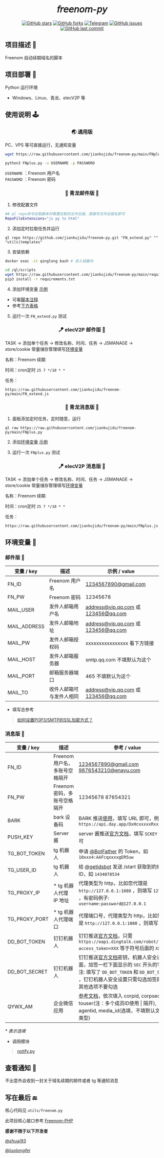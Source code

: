 <div align="center"> 
<h1 align="center">𝘧𝘳𝘦𝘦𝘯𝘰𝘮-𝘱𝘺</h1>

<a href="https://github.com/jiankujidu/freenom-py/stargazers"><img src="https://img.shields.io/github/stars/jiankujidu/freenom-py?color=9cf&logo=Riseup&logoColor=9cf&style=for-the-badge" alt="GitHub stars"></a>
<a href="https://github.com/jiankujidu/freenom-py/network"><img src="https://img.shields.io/github/forks/jiankujidu/freenom-py?color=9cf&style=for-the-badge" alt="GitHub forks"></a>
<a href="https://t.me/joinchat/muGNhnaZglQ0N2Q1"><img src="https://img.shields.io/badge/talk-Telegram-9cf?logo=Telegram&style=for-the-badge" alt="Telegram"></a>
<a href="https://github.com/jiankujidu/freenom-py/issues"><img src="https://img.shields.io/github/issues/jiankujidu/freenom-py?color=yellow&style=for-the-badge" alt="GitHub issues"></a>
<a href="https://github.com/jiankujidu/freenom-py/commits"><img src="https://img.shields.io/github/last-commit/jiankujidu/freenom-py?color=orange&logo=GitHub&style=for-the-badge" alt="GitHub last commit"></a>

</div>
  

## 项目描述 🔑

Freenom 自动续期域名的脚本

## 项目部署 🥳

Python 运行环境
* Windows、Linux、青龙、elecV2P 等

## 使用说明 🕹

<h3 align="center">🌏 通用版</h3>

PC、VPS 等可直接运行，无通知变量

```sh
wget https://raw.githubusercontent.com/jiankujidu/freenom-py/main/FNplus.py
```

```sh
python3 FNplus.py -u USERNAME -p PASSWORD
```

`USERNAME` ：Freenom 用户名  
`PASSWORD` ：Freenom 密码

<h3 align="center">🐉 青龙邮件版 📧</h3>

1. 修改配置文件

```sh
## ql repo命令拉取脚本时需要拉取的文件后缀，直接写文件后缀名即可
RepoFileExtensions="js py ts html"
```

2. 添加定时拉取任务并运行

```
ql repo https://github.com/jiankujidu/freenom-py.git "FN_extend.py" "" "utils|templates"
```

3. 安装依赖

```sh
docker exec -it qinglong bash # 进入容器内
```

```sh
cd /ql/scripts
wget https://raw.githubusercontent.com/jiankujidu/freenom-py/main/requirements.txt -O requirements.txt
pip3 install -r requirements.txt
```

4. 添加环境变量 [示例](https://github.com/jiankujidu/freenom-py/issues/1#issuecomment-903344952)

* 可看[脚本注释](https://raw.githubusercontent.com/jiankujidu/freenom-py/main/FN_extend.py)
* 参考[下方表格](https://github.com/jiankujidu/freenom-py#%E9%82%AE%E4%BB%B6%E7%89%88-)

5. 运行一次 `FN_extend.py` 测试

<h3 align="center">🪁 elecV2P 邮件版 📧</h3>

TASK -> 添加单个任务 -> 修改名称、时间、任务 -> JSMANAGE -> store/cookie 常量储存管理填写[环境变量](https://github.com/jiankujidu/freenom-py#%E9%82%AE%E4%BB%B6%E7%89%88-)

名称：Freenom 续期

时间：cron定时 `25 7 */10 * *`

任务：

```
https://raw.githubusercontent.com/jiankujidu/freenom-py/main/FN_extend.js
```

<h3 align="center">🐉 青龙消息版 📱</h3>

1. 面板添加定时任务，定时随意，运行

```
ql raw https://raw.githubusercontent.com/jiankujidu/freenom-py/main/FNplus.py
```

2. 添加[环境变量](https://github.com/jiankujidu/freenom-py#%E6%B6%88%E6%81%AF%E7%89%88-) [示例](https://github.com/jiankujidu/freenom-py/issues/1#issuecomment-903344952)

3. 运行一次 `FNplus.py` 测试

<h3 align="center">🪁 elecV2P 消息版 📱</h3>

TASK -> 添加单个任务 -> 修改名称、时间、任务 -> JSMANAGE -> store/cookie 常量储存管理填写[环境变量](https://github.com/jiankujidu/freenom-py#%E6%B6%88%E6%81%AF%E7%89%88-)

名称：Freenom 续期

时间：cron定时 `25 7 */10 * *`

任务：

```
https://raw.githubusercontent.com/jiankujidu/freenom-py/main/FNplus.js
```

## 环境变量 🍒

### 邮件版 📧

| 变量 / key | 描述 |  示例 / value |
| --- | --- |  --- |
| FN_ID | Freenom 用户名 | 1234567890@gmail.com |
| FN_PW | Freenom 密码 | 12345678 | 
| MAIL_USER | 发件人邮箱用户名 |  address@vip.qq.com 或 123456@qq.com | 
| MAIL_ADDRESS | 发件人邮箱地址 | address@vip.qq.com 或 123456@qq.com |
| MAIL_PW | 发件人邮箱授权码 | xxxxxxxxxxxxxxxx 看下方链接 |
| MAIL_HOST | 发件人邮箱服务器 | smtp.qq.com 不填默认为这个 |
| MAIL_PORT | 邮箱服务器端口 |  465 不填默认为这个 |
| MAIL_TO | 收件人邮箱可与发件人相同 | address@vip.qq.com 或 123456@qq.com |

* 填写总参考

> [如何设置POP3/SMTP的SSL加密方式？](https://service.mail.qq.com/cgi-bin/help?subtype=1&&id=28&&no=369)

### 消息版 📱

| 变量 / key | 描述 | 参考 / value |
| --- | --- |  --- |
| FN_ID | Freenom 用户名，多账号空格隔开| 1234567890@gmail.com  9876543210@enayu.com |
| FN_PW | Freenom 密码，多账号空格隔开| 12345678 87654321 |
| BARK | bark 设备码 | BARK 推送[使用](https://github.com/Sitoi/dailycheckin/issues/29)，填写 URL 即可，例如： `https://api.day.app/DxHcxxxxxRxxxxxxcm/` |
| PUSH_KEY | Server 酱 | server 酱推送[官方文档](https://sc.ftqq.com/3.version)，填写 `SCKEY` 代码即可
| TG_BOT_TOKEN | tg 机器人 | 申请 [@BotFather](https://t.me/BotFather) 的 Token，如 `10xxx4:AAFcqxxxxgER5uw` |
| TG_USER_ID | tg 机器人 | 给 [@getidsbot](https://t.me/getidsbot) 发送 /start 获取到的纯数字 ID，如 `1434078534` |
| TG_PROXY_IP | * tg 机器人代理 IP 地址 | 代理类型为 http，比如您代理是 `http://127.0.0.1:1080` ，则填写 `127.0.0.1` ，有密码例子: `username:password@127.0.0.1` |
| TG_PROXY_PORT | * tg 机器人代理端口 | 代理端口号，代理类型为 http，比如您代理是 `http://127.0.0.1:1080` ，则填写 `1080` |
| DD_BOT_TOKEN | 钉钉机器人 | 钉钉推送[官方文档](https://ding-doc.dingtalk.com/doc#/serverapi2/qf2nxq)，只需 `https://oapi.dingtalk.com/robot/send?access_token=XXX` 等于符号后面的 `XXX` |
| DD_BOT_SECRET | 钉钉机器人 | 钉钉推送[官方文档](https://ding-doc.dingtalk.com/doc#/serverapi2/qf2nxq)密钥，机器人安全设置页面，加签一栏下面显示的 `SEC` 开头的字符串, 注: 填写了 `DD_BOT_TOKEN` 和 `DD_BOT_SECRET` ，钉钉机器人安全设置只需勾选加签即可，其他选项不要勾选 |
| QYWX_AM | 企业微信应用 | [参考文档](http://note.youdao.com/s/HMiudGkb)，依次填入 corpid, corpsecret, touser(注：多个成员ID使用 \| 隔开), agentid, media_id(选填，不填默认文本消息类型) |

*\* 表示选填*

* 调用模块

> [notify.py](https://raw.githubusercontent.com/whyour/qinglong/master/sample/notify.py)

## 查看通知 📮

不出意外会收到一封关于域名续期的邮件或者 tg 等通知消息

## 写在最后 🔚

核心代码见 `utils/freenom.py`

此项目核心接口参考 [Freenom-PHP](https://github.com/luolongfei/freenom) 

**感谢不限于以下开发者**

[@𝘴𝘩𝘶𝘢𝘪93](https://github.com/shuai93)

[@𝘭𝘶𝘰𝘭𝘰𝘯𝘨𝘧𝘦𝘪](https://github.com/luolongfei)
